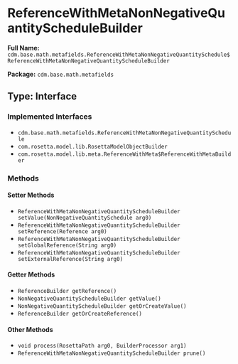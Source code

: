 # ReferenceWithMetaNonNegativeQuantityScheduleBuilder

**Full Name:** `cdm.base.math.metafields.ReferenceWithMetaNonNegativeQuantitySchedule$ReferenceWithMetaNonNegativeQuantityScheduleBuilder`

**Package:** `cdm.base.math.metafields`

## Type: Interface

### Implemented Interfaces

- `cdm.base.math.metafields.ReferenceWithMetaNonNegativeQuantitySchedule`
- `com.rosetta.model.lib.RosettaModelObjectBuilder`
- `com.rosetta.model.lib.meta.ReferenceWithMeta$ReferenceWithMetaBuilder`

### Methods

#### Setter Methods

- `ReferenceWithMetaNonNegativeQuantityScheduleBuilder setValue(NonNegativeQuantitySchedule arg0)`
- `ReferenceWithMetaNonNegativeQuantityScheduleBuilder setReference(Reference arg0)`
- `ReferenceWithMetaNonNegativeQuantityScheduleBuilder setGlobalReference(String arg0)`
- `ReferenceWithMetaNonNegativeQuantityScheduleBuilder setExternalReference(String arg0)`

#### Getter Methods

- `ReferenceBuilder getReference()`
- `NonNegativeQuantityScheduleBuilder getValue()`
- `NonNegativeQuantityScheduleBuilder getOrCreateValue()`
- `ReferenceBuilder getOrCreateReference()`

#### Other Methods

- `void process(RosettaPath arg0, BuilderProcessor arg1)`
- `ReferenceWithMetaNonNegativeQuantityScheduleBuilder prune()`

